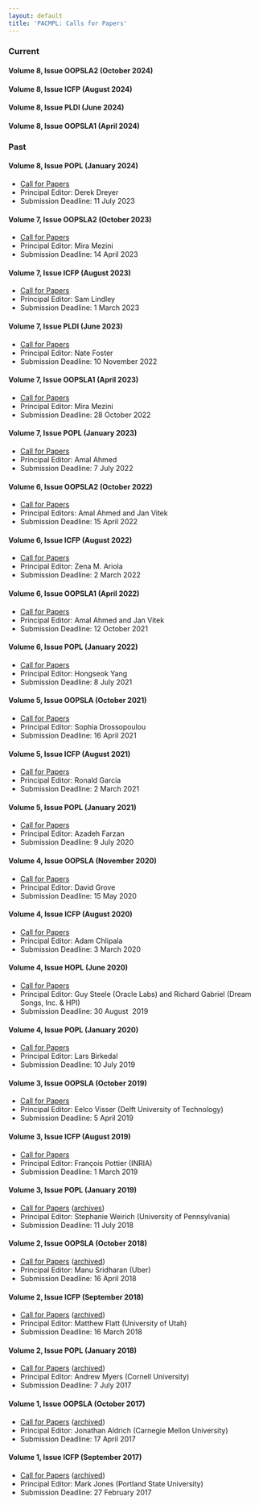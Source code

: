 ```yaml
---
layout: default
title: 'PACMPL: Calls for Papers'
---
```

### Current

#### Volume 8, Issue OOPSLA2 (October 2024)

#### Volume 8, Issue ICFP (August 2024)

#### Volume 8, Issue PLDI (June 2024)

#### Volume 8, Issue OOPSLA1 (April 2024)


### Past

#### Volume 8, Issue POPL (January 2024)

 * [Call for Papers](https://popl24.sigplan.org/track/POPL-2024-popl-research-papers)
 * Principal Editor: Derek Dreyer
 * Submission Deadline: 11 July 2023

#### Volume 7, Issue OOPSLA2 (October 2023)

 * [Call for Papers](https://2023.splashcon.org/track/splash-2023-oopsla)
 * Principal Editor: Mira Mezini
 * Submission Deadline:  14 April 2023

#### Volume 7, Issue ICFP (August 2023)

 * [Call for Papers](https://icfp23.sigplan.org/track/icfp-2023-papers#Call-for-Papers)
 * Principal Editor: Sam Lindley
 * Submission Deadline: 1 March 2023

#### Volume 7, Issue PLDI (June 2023)

 * [Call for Papers](https://pldi23.sigplan.org/track/pldi-2023-pldi)
 * Principal Editor: Nate Foster
 * Submission Deadline: 10 November 2022

#### Volume 7, Issue OOPSLA1 (April 2023)

 * [Call for Papers](https://2023.splashcon.org/track/splash-2023-oopsla)
 * Principal Editor: Mira Mezini
 * Submission Deadline: 28 October 2022

#### Volume 7, Issue POPL (January 2023)

* [Call for Papers](https://popl23.sigplan.org/track/POPL-2023-popl-research-papers#POPL-2023-Call-for-Papers)
* Principal Editor: Amal Ahmed
* Submission Deadline: 7 July 2022

#### Volume 6, Issue OOPSLA2 (October 2022)

 * [Call for Papers](https://2022.splashcon.org/track/splash-2022-oopsla?#Call-for-Papers)
 * Principal Editors: Amal Ahmed and Jan Vitek
 * Submission Deadline: 15 April 2022

#### Volume 6, Issue ICFP (August 2022)

* [Call for Papers](https://icfp22.sigplan.org/track/icfp-2022-papers#Call-for-Papers)
* Principal Editor: Zena M. Ariola
* Submission Deadline: 2 March 2022

#### Volume 6, Issue OOPSLA1 (April 2022)

* [Call for Papers](https://2022.splashcon.org/track/splash-2022-oopsla#Call-for-Papers)
* Principal Editor: Amal Ahmed and Jan Vitek
* Submission Deadline: 12 October 2021

#### Volume 6, Issue POPL (January 2022)

* [Call for Papers](https://popl22.sigplan.org/track/POPL-2022-popl-research-papers#POPL-2022-Call-for-Papers)
* Principal Editor: Hongseok Yang
* Submission Deadline: 8 July 2021

#### Volume 5, Issue OOPSLA (October 2021)

* [Call for Papers](https://2021.splashcon.org/track/splash-2021-oopsla#Call-for-Papers)
* Principal Editor: Sophia Drossopoulou
* Submission Deadline: 16 April 2021

#### Volume 5, Issue ICFP (August 2021)

* [Call for Papers](https://icfp21.sigplan.org/track/icfp-2021-papers#Call-for-Papers)
* Principal Editor: Ronald Garcia
* Submission Deadline: 2 March 2021

#### Volume 5, Issue POPL (January 2021)

* [Call for Papers](https://popl21.sigplan.org/track/POPL-2021-research-papers#POPL-2021-Call-for-Papers)
* Principal Editor: Azadeh Farzan
* Submission Deadline: 9 July 2020

#### Volume 4, Issue OOPSLA (November 2020)

* [Call for Papers](https://2020.splashcon.org/track/splash-2020-oopsla#Call-for-Papers)
* Principal Editor: David Grove
* Submission Deadline: 15 May 2020

#### Volume 4, Issue ICFP (August 2020)

* [Call for Papers](https://icfp20.sigplan.org/track/icfp-2020-papers#Call-for-Papers)
* Principal Editor: Adam Chlipala
* Submission Deadline: 3 March 2020

#### Volume 4, Issue HOPL (June 2020)

* [Call for Papers](https://hopl4.sigplan.org/track/hopl-4-papers#Call-for-Papers)
* Principal Editor: Guy Steele (Oracle Labs) and Richard Gabriel (Dream Songs, Inc. & HPI)
* Submission Deadline: 30 August  2019

#### Volume 4, Issue POPL (January 2020)

* [Call for Papers](https://popl20.sigplan.org/track/POPL-2020-Research-Papers#POPL-2020-Call-for-Papers)
* Principal Editor: Lars Birkedal
* Submission Deadline: 10 July 2019

#### Volume 3, Issue OOPSLA (October 2019)

* [Call for Papers](https://conf.researchr.org/track/splash-2019/splash-2019-oopsla)
* Principal Editor: Eelco Visser (Delft University of Technology)
* Submission Deadline: 5 April 2019

#### Volume 3, Issue ICFP (August 2019)

* [Call for Papers](https://icfp19.sigplan.org/track/icfp-2019-papers)
* Principal Editor: François Pottier (INRIA)
* Submission Deadline: 1 March 2019

#### Volume 3, Issue POPL (January 2019)

* [Call for Papers](https://popl19.sigplan.org/track/POPL-2019-Research-Papers#POPL-2019-Call-for-Papers) ([archives](https://dl.acm.org/pdf/vol3_popl_cfp.pdf))
* Principal Editor: Stephanie Weirich (University of Pennsylvania)
* Submission Deadline: 11 July 2018

#### Volume 2, Issue OOPSLA (October 2018)

* [Call for Papers](https://conf.researchr.org/track/splash-2018/splash-2018-OOPSLA) ([archived](https://dl.acm.org/pdf/vol2_oopsla_cfp.pdf))
* Principal Editor: Manu Sridharan (Uber)
* Submission Deadline: 16 April 2018

#### Volume 2, Issue ICFP (September 2018)

* [Call for Papers](https://icfp18.sigplan.org/track/icfp-2018-papers) ([archived](https://dl.acm.org/pdf/vol2_icfp_cfp.pdf))
* Principal Editor: Matthew Flatt (University of Utah)
* Submission Deadline: 16 March 2018

#### Volume 2, Issue POPL (January 2018)

* [Call for Papers](http://popl18.sigplan.org/track/POPL-2018-papers#Call-for-Papers) ([archived](https://dl.acm.org/pdf/vol2_popl_cfp.pdf))
* Principal Editor: Andrew Myers (Cornell University)
* Submission Deadline: 7 July 2017

#### Volume 1, Issue OOPSLA (October 2017)

* [Call for Papers](http://2017.splashcon.org/track/splash-2017-OOPSLA#Call-for-Papers) ([archived](https://dl.acm.org/pdf/vol1_oopsla_cfp.pdf))
* Principal Editor: Jonathan Aldrich (Carnegie Mellon University)
* Submission Deadline: 17 April 2017

#### Volume 1, Issue ICFP (September 2017)

* [Call for Papers](http://icfp17.sigplan.org/track/icfp-2017-papers#Call-for-Papers) ([archived](https://dl.acm.org/pdf/vol1_icfp_cfp.pdf))
* Principal Editor: Mark Jones (Portland State University)
* Submission Deadline: 27 February 2017
